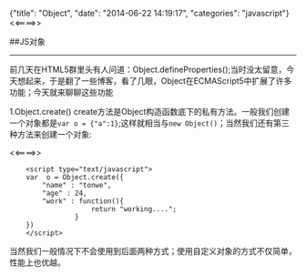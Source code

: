 {"title": "Object",
"date": "2014-06-22 14:19:17",
"categories": "javascript"}
<<====>>

##JS对象

----------

前几天在HTML5群里头有人问道：Object.defineProperties();当时没太留意，今天想起来，于是翻了一些博客，看了几眼，Object在ECMAScript5中扩展了许多功能；今天就来聊聊这些功能


1.Object.create()
create方法是Object构造函数底下的私有方法。一般我们创建一个对象都是`var o = {"a":1}`;这样就相当与`new Object()`；当然我们还有第三种方法来创建一个对象:

<<====>>

```
	<script type="text/javascript">
	var  o = Object.create({
		"name" : "tonwe",
		"age" : 24,
		"work" : function(){
					return "working....";
				}
	})
	</script>
```
当然我们一般情况下不会使用到后面两种方式；使用自定义对象的方式不仅简单，性能上也优越。